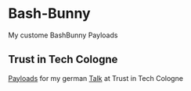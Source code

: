 # Bash-Bunny

My custome BashBunny Payloads

## Trust in Tech Cologne
[Payloads](https://github.com/HanseSecure/Bash-Bunny/tree/master/TrustInTech/payloads) for my german [Talk](https://hansesecure.de/2020/09/vortrag-bei-trust-in-tech-cologne/) at Trust in Tech Cologne 

